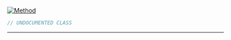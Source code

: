 <a href='https://github.com/ajthinking/archetype/blob/master/src/Endpoints/PHP/Method.php'>![Method](https://img.shields.io/badge/-Archetype\Endpoints\PHP\Method-blue)
```php
// UNDOCUMENTED CLASS
```
<hr>